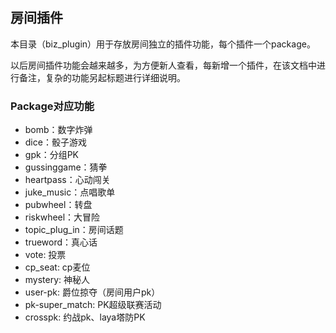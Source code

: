## 房间插件

本目录（biz_plugin）用于存放房间独立的插件功能，每个插件一个package。

以后房间插件功能会越来越多，为方便新人查看，每新增一个插件，在该文档中进行备注，复杂的功能另起标题进行详细说明。

### Package对应功能

- bomb：数字炸弹
- dice：骰子游戏
- gpk：分组PK
- gussinggame：猜拳
- heartpass：心动闯关
- juke_music：点唱歌单
- pubwheel：转盘
- riskwheel：大冒险
- topic_plug_in：房间话题
- trueword：真心话
- vote: 投票
- cp_seat: cp麦位
- mystery: 神秘人
- user-pk: 爵位掠夺（房间用户pk）
- pk-super_match: PK超级联赛活动
- crosspk: 约战pk、laya塔防PK

